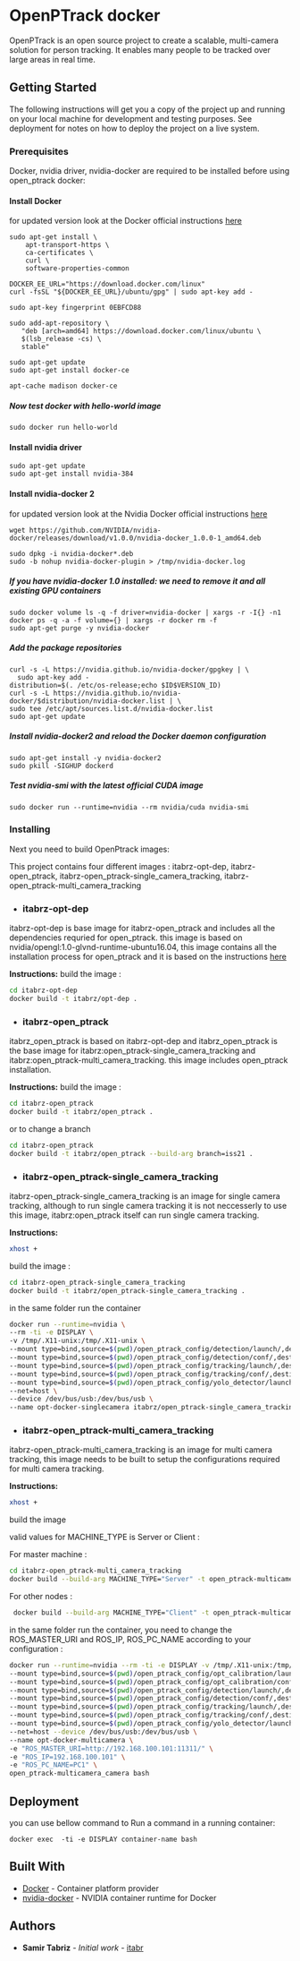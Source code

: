 # OpenPTrack docker

OpenPTrack is an open source project to create a scalable, multi-camera solution for person tracking.
It enables many people to be tracked over large areas in real time.

## Getting Started

The following instructions will get you a copy of the project up and running on your local machine for development and testing purposes. See deployment for notes on how to deploy the project on a live system.

### Prerequisites

Docker, nvidia driver, nvidia-docker are required to be installed before using open_ptrack docker: 

#### Install Docker 

for updated version look at the Docker official instructions [here](https://docs.docker.com/install/)

```
sudo apt-get install \
    apt-transport-https \
    ca-certificates \
    curl \
    software-properties-common

DOCKER_EE_URL="https://download.docker.com/linux"
curl -fsSL "${DOCKER_EE_URL}/ubuntu/gpg" | sudo apt-key add -

sudo apt-key fingerprint 0EBFCD88

sudo add-apt-repository \
   "deb [arch=amd64] https://download.docker.com/linux/ubuntu \
   $(lsb_release -cs) \
   stable"

sudo apt-get update
sudo apt-get install docker-ce

apt-cache madison docker-ce
```
##### Now test docker with hello-world image
```
sudo docker run hello-world
```
#### Install nvidia driver

```
sudo apt-get update
sudo apt-get install nvidia-384
```

#### Install nvidia-docker 2 

for updated version look at the Nvidia Docker official instructions [here](https://github.com/NVIDIA/nvidia-docker)

```
wget https://github.com/NVIDIA/nvidia-docker/releases/download/v1.0.0/nvidia-docker_1.0.0-1_amd64.deb

sudo dpkg -i nvidia-docker*.deb
sudo -b nohup nvidia-docker-plugin > /tmp/nvidia-docker.log
```

##### If you have nvidia-docker 1.0 installed: we need to remove it and all existing GPU containers
```
sudo docker volume ls -q -f driver=nvidia-docker | xargs -r -I{} -n1 docker ps -q -a -f volume={} | xargs -r docker rm -f
sudo apt-get purge -y nvidia-docker
```

##### Add the package repositories
```
curl -s -L https://nvidia.github.io/nvidia-docker/gpgkey | \
  sudo apt-key add -
distribution=$(. /etc/os-release;echo $ID$VERSION_ID)
curl -s -L https://nvidia.github.io/nvidia-docker/$distribution/nvidia-docker.list | \
sudo tee /etc/apt/sources.list.d/nvidia-docker.list
sudo apt-get update
```
##### Install nvidia-docker2 and reload the Docker daemon configuration
```
sudo apt-get install -y nvidia-docker2
sudo pkill -SIGHUP dockerd
```
##### Test nvidia-smi with the latest official CUDA image
```
sudo docker run --runtime=nvidia --rm nvidia/cuda nvidia-smi
```


### Installing

Next you need to build OpenPtrack images:

This project contains four different images : itabrz-opt-dep, itabrz-open_ptrack, itabrz-open_ptrack-single_camera_tracking, itabrz-open_ptrack-multi_camera_tracking


* ### itabrz-opt-dep
itabrz-opt-dep is base image for itabrz-open_ptrack and includes all the dependencies requried for open_ptrack. this image is based on nvidia/opengl:1.0-glvnd-runtime-ubuntu16.04, this image contains all the installation process for open_ptrack and it is based on the instructions [here](https://docs.google.com/document/d/1iagy-zU1cbV92YQI6EJhieM5-09BGrVsVmmz0QjK0XA/edit)

**Instructions:**
build the image :
```bash
cd itabrz-opt-dep
docker build -t itabrz/opt-dep .
```

* ### itabrz-open_ptrack
itabrz_open_ptrack is based on itabrz-opt-dep and itabrz_open_ptrack is the base image for itabrz:open_ptrack-single_camera_tracking and itabrz:open_ptrack-multi_camera_tracking. this image includes open_ptrack installation.

**Instructions:**
build the image :
```bash
cd itabrz-open_ptrack
docker build -t itabrz/open_ptrack .
```
or to change a branch
```bash
cd itabrz-open_ptrack
docker build -t itabrz/open_ptrack --build-arg branch=iss21 .
```

* ### itabrz-open_ptrack-single_camera_tracking 
itabrz-open_ptrack-single_camera_tracking is an image for single camera tracking, although to run single camera tracking it is not neccesserly to use this image, itabrz:open_ptrack itself can run single camera tracking.

**Instructions:**
```bash
xhost +
```
build the image :
```bash
cd itabrz-open_ptrack-single_camera_tracking
docker build -t itabrz/open_ptrack-single_camera_tracking .
```
in the same folder run the container 
```bash
docker run --runtime=nvidia \
--rm -ti -e DISPLAY \
-v /tmp/.X11-unix:/tmp/.X11-unix \
--mount type=bind,source=$(pwd)/open_ptrack_config/detection/launch/,destination=/root/workspace/ros/src/open_ptrack/detection/launch/ \
--mount type=bind,source=$(pwd)/open_ptrack_config/detection/conf/,destination=/root/workspace/ros/src/open_ptrack/detection/conf/ \
--mount type=bind,source=$(pwd)/open_ptrack_config/tracking/launch/,destination=/root/workspace/ros/src/open_ptrack/tracking/launch/ \
--mount type=bind,source=$(pwd)/open_ptrack_config/tracking/conf/,destination=/root/workspace/ros/src/open_ptrack/tracking/conf/ \
--mount type=bind,source=$(pwd)/open_ptrack_config/yolo_detector/launch/,destination=/root/workspace/ros/src/open_ptrack/yolo_detector/launch/ \
--net=host \
--device /dev/bus/usb:/dev/bus/usb \
--name opt-docker-singlecamera itabrz/open_ptrack-single_camera_tracking bash
```


* ### itabrz-open_ptrack-multi_camera_tracking 
itabrz-open_ptrack-multi_camera_tracking is an image for multi camera tracking,  this image needs to be built to setup the configurations required for multi camera tracking.

**Instructions:**

```bash
xhost +
```
build the image 

valid values for MACHINE_TYPE is Server or Client :

For master machine :
```bash
cd itabrz-open_ptrack-multi_camera_tracking
docker build --build-arg MACHINE_TYPE="Server" -t open_ptrack-multicamera_camera .
```
For other nodes :
```bash
 docker build --build-arg MACHINE_TYPE="Client" -t open_ptrack-multicamera_camera .
```
in the same folder run the container, you need to change the ROS_MASTER_URI and 
ROS_IP, ROS_PC_NAME according to your configuration :
```bash
docker run --runtime=nvidia --rm -ti -e DISPLAY -v /tmp/.X11-unix:/tmp/.X11-unix \
--mount type=bind,source=$(pwd)/open_ptrack_config/opt_calibration/launch/,destination=/root/workspace/ros/src/open_ptrack/opt_calibration/launch/ \
--mount type=bind,source=$(pwd)/open_ptrack_config/opt_calibration/conf/,destination=/root/workspace/ros/src/open_ptrack/opt_calibration/conf/ \
--mount type=bind,source=$(pwd)/open_ptrack_config/detection/launch/,destination=/root/workspace/ros/src/open_ptrack/detection/launch/ \
--mount type=bind,source=$(pwd)/open_ptrack_config/detection/conf/,destination=/root/workspace/ros/src/open_ptrack/detection/conf/ \
--mount type=bind,source=$(pwd)/open_ptrack_config/tracking/launch/,destination=/root/workspace/ros/src/open_ptrack/tracking/launch/ \
--mount type=bind,source=$(pwd)/open_ptrack_config/tracking/conf/,destination=/root/workspace/ros/src/open_ptrack/tracking/conf/ \
--mount type=bind,source=$(pwd)/open_ptrack_config/yolo_detector/launch/,destination=/root/workspace/ros/src/open_ptrack/yolo_detector/launch/ \
--net=host --device /dev/bus/usb:/dev/bus/usb \
--name opt-docker-multicamera \
-e "ROS_MASTER_URI=http://192.168.100.101:11311/" \
-e "ROS_IP=192.168.100.101" \
-e "ROS_PC_NAME=PC1" \
open_ptrack-multicamera_camera bash
```


## Deployment

you can use bellow command to Run a command in a running container:
```
docker exec  -ti -e DISPLAY container-name bash
```


## Built With

* [Docker](https://www.docker.com/) - Container platform provider
* [nvidia-docker](https://github.com/NVIDIA/nvidia-docker) - NVIDIA container runtime for Docker


## Authors

* **Samir Tabriz** - *Initial work* - [itabr](https://github.com/itabr/)